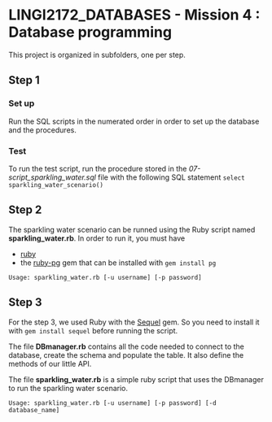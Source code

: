# LINGI2172_DATABASES - Mission 4 : Database programming

This project is organized in subfolders, one per step.

## Step 1
### Set up
Run the SQL scripts in the numerated order in order to set up the database and the procedures.
### Test
To run the test script, run the procedure stored in the *07-script_sparkling_water.sql* file with the following SQL statement `select sparkling_water_scenario()`

## Step 2
The sparkling water scenario can be runned using the Ruby script named **sparkling_water.rb**. In order to run it, you must have
-  [ruby](https://www.ruby-lang.org/en/)
- the [ruby-pg](https://github.com/ged/ruby-pg) gem that can be installed with `gem install pg`

`Usage: sparkling_water.rb [-u username] [-p password]`

## Step 3
For the step 3, we used Ruby with the [Sequel](http://sequel.jeremyevans.net/rdoc/files/README_rdoc.html) gem. So you need to install it with ```gem install sequel``` before running the script.

The file **DBmanager.rb** contains all the code needed to connect to the database, create the schema and populate the table. It also define the methods of our little API.

The file **sparkling_water.rb** is a simple ruby script that uses the DBmanager to run the sparkling water scenario.

`Usage: sparkling_water.rb [-u username] [-p password] [-d database_name]`
